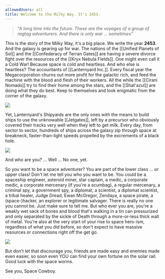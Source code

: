 ```yaml
---
allowedUsers: all
title: Welcome to the Milky Way. It's 2453.
---
```


> *"A long time into the future. These are the voyages of a group of ragtag adventurers. And there is only war ... sometimes"*

This is the story of the Milky Way, it's a big place. We write the year **2453**. And the galaxy is gearing up for war. The nations of the [[Unified Planets of Sol]] and the [[Confederacy of Terran Gates]] are having a severe divorce fight over the resources of the [[Kryx Nebula Fields]]. One might even call it a Cold War! Because space is cold and heartless. And who else is heartless? The accountants of [[Lanternyard Inc.]]. Every fiscal year the Megacorporation churns out more profit for the galactic rich, and feed the machine with the blood and flesh of their workers. All the while the [[Cirani Nomads]] try to find their home among the stars, and the [[Shat'azul]] are doing what they do best. Keep to themselves and look enigmatic from the corner of the galaxy.

![](https://cdna.artstation.com/p/assets/images/images/067/888/840/large/guest-artist-series-screenshot-2023-10-04-at-8-01-40-pm.jpg?1696465749)

Yet, Lanternyard's Shipyards are the only ones with the means to build ships to use the unknowable [[Jetgates]], left by a precursor who obviously covered their tracks very well when they left to get milk. Every day, from sector to sector, hundreds of ships across the galaxy zip through space at breakneck, faster-than-light speeds propelled by the excrements of a black hole.

![](https://cdnb.artstation.com/p/assets/images/images/037/181/365/large/giuseppe-renna-render-jpg.jpg?1619705662)

And who are you? ... Well ... No one, yet.

So you want to be a space adventurer? You are part of the lower class ... or upper class! Don't let me tell you who you want to be. You could be a spaceship engineer, asteroid miner, star captain, a medic, a corporate medic, a corporate mercenary (if you're a scumbag), a regular mercenary, a criminal spy, a government spy, a diplomat, a scientist, a diplomat scientist, a tribal healer, Judge Dread, Ewan McGregor, Zendaya, a space pirate, a (space-)hacker, an explorer or legitimate salvager. There is really no one you cannot be. Just make sure to tell me.
But who ever you are, you're a weakly wet sack of bones and blood that's walking in a tin can pressurized and only separated by the sickle of Death through a more-or-less thick wall of metal. You're also at the very start of your rise to space hero-ism, regardless of what you did before, so don't expect to have massive resources or connections right off the get go.

![](https://cdna.artstation.com/p/assets/images/images/037/725/994/large/liang-liu-da.jpg?1621170069)

But don't let that discourage you, friends are made easy and enemies made even easier, so soon even YOU can find your own fortune on the solar rail. Good luck with the space worms.

See you, Space Cowboy.